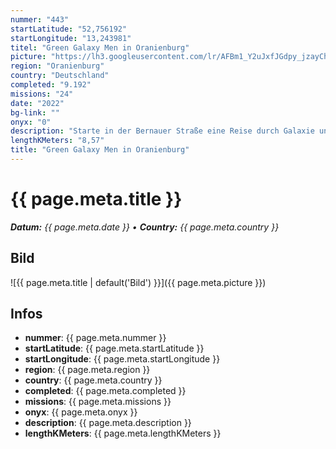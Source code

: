 ```yaml
---
nummer: "443"
startLatitude: "52,756192"
startLongitude: "13,243981"
titel: "Green Galaxy Men in Oranienburg"
picture: "https://lh3.googleusercontent.com/lr/AFBm1_Y2uJxfJGdpy_jzayChnN-9mLPM--TGYNhDdVWZfy9wiaNKzpD4yTbX92CVd3q5ZVpPGpZwz7YseLQPbP3eHt4k92iTs2bIOzHlOWeW6qgK3AF2UYiE3qxBDscCt7S4R-L2t7Lqjadx0_C2N17xRWbNlcjLZWbBpzrGDT15lRf8jV-UjsiCtgBV0apjAatfUUbjRNSDWrYZLDq5NLT2AFXD7p9_Z9RDq2tPHyD1lZ_0NBGxl2sftI16JYEkRFxbiws0ETHAjU8hckrSRKkjajwaBpnjpEGijeH9D2BbSkslHfnqUOYt_8XUJTGTCHQMmdqi6da9ZISOASuySfzByJ1-ihLg4FkYBqovXXi3fYiFC4M_oVz5-Lpn2MEraaamYi5ido2YtG7gP_1tNkEKK4IsNwF2UorvjJEXZ4faD3hqSU96uUYmW1mBAtpsNoBV9uZI5X0O9paZr482TpXBmDmMO_JGM6xMTOz6mE_22V9wyHrF9JF6SuAjiG-kPpd-L3ceIL1JtoiXp9eNSkPdk2-R2LhvNfJpRKFXScePl8adczoI1e6pNyNISzUfTZ1-016EYeE3pxOorVY6BK6H0sRJPuKp9lwRb0om3qGfE2aIXBPp4Kab7W04Aw75JIKJvRo6jrRejKSWimM5IOeWpWiRakOH05nVulKWCvdCYxolC2Ozav2U6zKb7QU1iraQVSVQCfuvqnLFgxQalY_8rSRWeMijqS5Ta3_FgX0hpXvxT5Tt_wVmttJ1efu7P1tHFJuk01xkc3OuW3Dtgy0dsO0Uduatyt_zwP9e7lBAbmNy9aJztC8PafYTKCl1fkvp9sIvEXU-z6dVzIoD_27aeS73Wz4zNtVKl37x1jal1cOj1o6h0vtMriPuAdRpRN4Hjii8lk3e"
region: "Oranienburg"
country: "Deutschland"
completed: "9.192"
missions: "24"
date: "2022"
bg-link: ""
onyx: "0"
description: "Starte in der Bernauer Straße eine Reise durch Galaxie und entdecke den Ursprung. Deine Reise durch die Stadt Oranienburg führt dich entlang des Schloss, Schlosspark und endet am Bahnhof"
lengthKMeters: "8,57"
title: "Green Galaxy Men in Oranienburg"
---
```


# {{ page.meta.title }}
_**Datum:** {{ page.meta.date }} • **Country:** {{ page.meta.country }}_

## Bild
![{{ page.meta.title | default('Bild') }}]({{ page.meta.picture }})

## Infos
- **nummer**: {{ page.meta.nummer }}
- **startLatitude**: {{ page.meta.startLatitude }}
- **startLongitude**: {{ page.meta.startLongitude }}
- **region**: {{ page.meta.region }}
- **country**: {{ page.meta.country }}
- **completed**: {{ page.meta.completed }}
- **missions**: {{ page.meta.missions }}
- **onyx**: {{ page.meta.onyx }}
- **description**: {{ page.meta.description }}
- **lengthKMeters**: {{ page.meta.lengthKMeters }}

